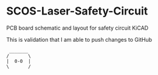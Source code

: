 # SCOS-Laser-Safety-Circuit
PCB board schematic and layout for safety circuit KiCAD


This is validation that I am able to push changes to GitHub

     _______
    /       \
    |  0-0  |
    \       /